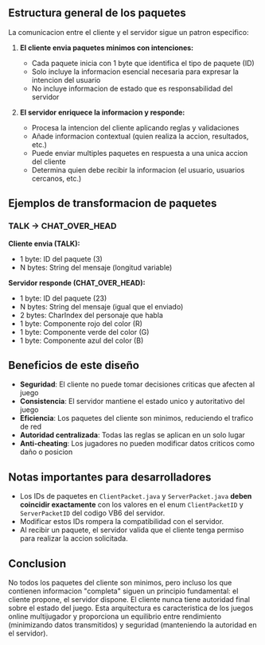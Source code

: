 ## Estructura general de los paquetes

La comunicacion entre el cliente y el servidor sigue un patron especifico:

1. **El cliente envia paquetes minimos con intenciones:**
    - Cada paquete inicia con 1 byte que identifica el tipo de paquete (ID)
    - Solo incluye la informacion esencial necesaria para expresar la intencion del usuario
    - No incluye informacion de estado que es responsabilidad del servidor

2. **El servidor enriquece la informacion y responde:**
    - Procesa la intencion del cliente aplicando reglas y validaciones
    - Añade informacion contextual (quien realiza la accion, resultados, etc.)
    - Puede enviar multiples paquetes en respuesta a una unica accion del cliente
    - Determina quien debe recibir la informacion (el usuario, usuarios cercanos, etc.)

## Ejemplos de transformacion de paquetes

### TALK → CHAT_OVER_HEAD

**Cliente envia (TALK):**

- 1 byte: ID del paquete (3)
- N bytes: String del mensaje (longitud variable)

**Servidor responde (CHAT_OVER_HEAD):**

- 1 byte: ID del paquete (23)
- N bytes: String del mensaje (igual que el enviado)
- 2 bytes: CharIndex del personaje que habla
- 1 byte: Componente rojo del color (R)
- 1 byte: Componente verde del color (G)
- 1 byte: Componente azul del color (B)

## Beneficios de este diseño

- **Seguridad**: El cliente no puede tomar decisiones criticas que afecten al juego
- **Consistencia**: El servidor mantiene el estado unico y autoritativo del juego
- **Eficiencia**: Los paquetes del cliente son minimos, reduciendo el trafico de red
- **Autoridad centralizada**: Todas las reglas se aplican en un solo lugar
- **Anti-cheating**: Los jugadores no pueden modificar datos criticos como daño o posicion

## Notas importantes para desarrolladores

- Los IDs de paquetes en `ClientPacket.java` y `ServerPacket.java` **deben coincidir exactamente** con los valores en el
  enum `ClientPacketID` y `ServerPacketID` del codigo VB6 del servidor.
- Modificar estos IDs rompera la compatibilidad con el servidor.
- Al recibir un paquete, el servidor valida que el cliente tenga permiso para realizar la accion solicitada.

## Conclusion

No todos los paquetes del cliente son minimos, pero incluso los que contienen informacion "completa" siguen un principio
fundamental: el cliente propone, el servidor dispone. El cliente nunca tiene autoridad final sobre el estado del juego.
Esta arquitectura es caracteristica de los juegos online multijugador y proporciona un equilibrio entre rendimiento 
(minimizando datos transmitidos) y seguridad (manteniendo la autoridad en el servidor).
